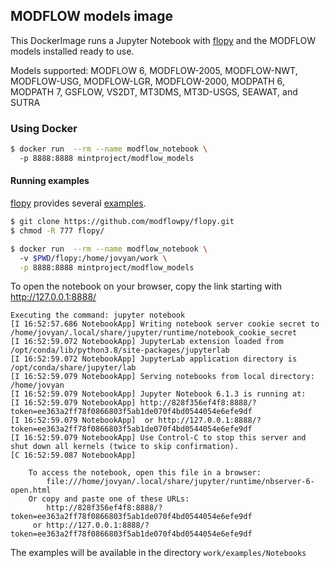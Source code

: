 ## MODFLOW models image

This DockerImage runs a Jupyter Notebook with [flopy](https://github.com/modflowpy/flopy) and the MODFLOW models installed ready to use.

Models supported: MODFLOW 6, MODFLOW-2005, MODFLOW-NWT, MODFLOW-USG, MODFLOW-LGR, MODFLOW-2000, MODPATH 6, MODPATH 7, GSFLOW, VS2DT, MT3DMS, MT3D-USGS, SEAWAT, and SUTRA


### Using Docker


```bash
$ docker run  --rm --name modflow_notebook \ 
  -p 8888:8888 mintproject/modflow_models
```

#### Running examples

[flopy](https://github.com/modflowpy/flopy) provides several [examples](https://github.com/modflowpy/flopy/blob/develop/docs/notebook_examples.md).

```bash
$ git clone https://github.com/modflowpy/flopy.git
$ chmod -R 777 flopy/
```

```bash
$ docker run  --rm --name modflow_notebook \ 
  -v $PWD/flopy:/home/jovyan/work \
  -p 8888:8888 mintproject/modflow_models
```

To open the notebook on your browser, copy the link starting with http://127.0.0.1:8888/

```
Executing the command: jupyter notebook
[I 16:52:57.686 NotebookApp] Writing notebook server cookie secret to /home/jovyan/.local/share/jupyter/runtime/notebook_cookie_secret
[I 16:52:59.072 NotebookApp] JupyterLab extension loaded from /opt/conda/lib/python3.8/site-packages/jupyterlab
[I 16:52:59.072 NotebookApp] JupyterLab application directory is /opt/conda/share/jupyter/lab
[I 16:52:59.079 NotebookApp] Serving notebooks from local directory: /home/jovyan
[I 16:52:59.079 NotebookApp] Jupyter Notebook 6.1.3 is running at:
[I 16:52:59.079 NotebookApp] http://828f356ef4f8:8888/?token=ee363a2ff78f0866803f5ab1de070f4bd0544054e6efe9df
[I 16:52:59.079 NotebookApp]  or http://127.0.0.1:8888/?token=ee363a2ff78f0866803f5ab1de070f4bd0544054e6efe9df
[I 16:52:59.079 NotebookApp] Use Control-C to stop this server and shut down all kernels (twice to skip confirmation).
[C 16:52:59.087 NotebookApp]

    To access the notebook, open this file in a browser:
        file:///home/jovyan/.local/share/jupyter/runtime/nbserver-6-open.html
    Or copy and paste one of these URLs:
        http://828f356ef4f8:8888/?token=ee363a2ff78f0866803f5ab1de070f4bd0544054e6efe9df
     or http://127.0.0.1:8888/?token=ee363a2ff78f0866803f5ab1de070f4bd0544054e6efe9df
```

The examples will be available in the directory `work/examples/Notebooks`


